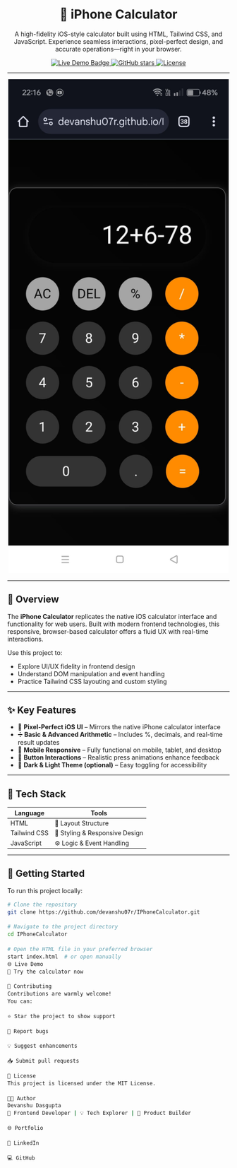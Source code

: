 <h1 align="center">📱 iPhone Calculator</h1>

<p align="center">
  A high-fidelity iOS-style calculator built using HTML, Tailwind CSS, and JavaScript.  
  Experience seamless interactions, pixel-perfect design, and accurate operations—right in your browser.
</p>

<p align="center">
  <a href="https://devanshu07r.github.io/IPhoneCalculator/" target="_blank">
    <img src="https://img.shields.io/badge/Demo-Online-success?style=for-the-badge" alt="Live Demo Badge"/>
  </a>
  <a href="https://github.com/devanshu07r/IPhoneCalculator/stargazers">
    <img src="https://img.shields.io/github/stars/devanshu07r/IPhoneCalculator?style=social" alt="GitHub stars"/>
  </a>
  <a href="https://opensource.org/licenses/MIT">
    <img src="https://img.shields.io/badge/License-MIT-blue.svg" alt="License"/>
  </a>
</p>

---

<p align="center">
  <img src="IphoneCalculator.png" width="500" alt="iPhone Calculator Preview"/>
</p>

---

## 📖 Overview

The **iPhone Calculator** replicates the native iOS calculator interface and functionality for web users. Built with modern frontend technologies, this responsive, browser-based calculator offers a fluid UX with real-time interactions.

Use this project to:

- Explore UI/UX fidelity in frontend design
- Understand DOM manipulation and event handling
- Practice Tailwind CSS layouting and custom styling

---

## ✨ Key Features

- 🎨 **Pixel-Perfect iOS UI** – Mirrors the native iPhone calculator interface
- ➗ **Basic & Advanced Arithmetic** – Includes %, decimals, and real-time result updates
- 📱 **Mobile Responsive** – Fully functional on mobile, tablet, and desktop
- 🎯 **Button Interactions** – Realistic press animations enhance feedback
- 🌙 **Dark & Light Theme (optional)** – Easy toggling for accessibility

---

## 🔧 Tech Stack

| Language   | Tools           |
|------------|------------------|
| HTML       | 🧱 Layout Structure |
| Tailwind CSS | 🎨 Styling & Responsive Design |
| JavaScript | ⚙️ Logic & Event Handling |

---

## 🚀 Getting Started

To run this project locally:

```bash
# Clone the repository
git clone https://github.com/devanshu07r/IPhoneCalculator.git

# Navigate to the project directory
cd IPhoneCalculator

# Open the HTML file in your preferred browser
start index.html  # or open manually
🌐 Live Demo
🎯 Try the calculator now

🤝 Contributing
Contributions are warmly welcome!
You can:

⭐ Star the project to show support

🐛 Report bugs

💡 Suggest enhancements

📥 Submit pull requests

📄 License
This project is licensed under the MIT License.

👨‍💻 Author
Devanshu Dasgupta
🚀 Frontend Developer | 💡 Tech Explorer | 🎯 Product Builder

🌐 Portfolio

💼 LinkedIn

💻 GitHub
